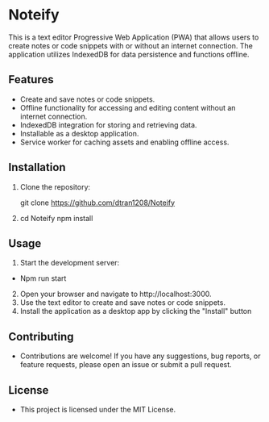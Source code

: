 # Noteify

This is a text editor Progressive Web Application (PWA) that allows users to create notes or code snippets with or without an internet connection. The application utilizes IndexedDB for data persistence and functions offline.

## Features

- Create and save notes or code snippets.
- Offline functionality for accessing and editing content without an internet connection.
- IndexedDB integration for storing and retrieving data.
- Installable as a desktop application.
- Service worker for caching assets and enabling offline access.

## Installation

1. Clone the repository:

   git clone https://github.com/dtran1208/Noteify

2. cd Noteify
npm install 

## Usage
1. Start the development server:
 - Npm run start
2. Open your browser and navigate to http://localhost:3000.
3. Use the text editor to create and save notes or code snippets.
4. Install the application as a desktop app by clicking the "Install" button

## Contributing
- Contributions are welcome! If you have any suggestions, bug reports, or feature requests, please open an issue or submit a pull request.

## License
- This project is licensed under the MIT License.
